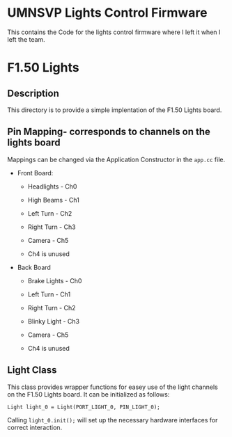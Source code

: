 # UMNSVP Lights Control Firmware

This contains the Code for the lights control firmware where I left it when I left the team.


# F1.50 Lights # 

## Description ##
This directory is to provide a simple implentation of the F1.50 Lights board.

## Pin Mapping- corresponds to channels on the lights board ##

Mappings can be changed via the Application Constructor in the ```app.cc``` file.

* Front Board:
  * Headlights - Ch0
  * High Beams - Ch1
  * Left Turn - Ch2
  * Right Turn - Ch3
  * Camera - Ch5

  * Ch4 is unused

* Back Board
  * Brake Lights - Ch0
  * Left Turn - Ch1
  * Right Turn - Ch2
  * Blinky Light - Ch3
  * Camera - Ch5

  * Ch4 is unused

## Light Class ##

This class provides wrapper functions for easey use of the light channels on the F1.50 Lights board. It can be initialized as follows:

```Light light_0 = Light(PORT_LIGHT_0, PIN_LIGHT_0);```

Calling ```light_0.init();``` will set up the necessary hardware interfaces for correct interaction. 
